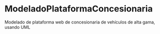 # ModeladoPlataformaConcesionaria
Modelado de plataforma web de concesionaria de vehículos de alta gama, usando UML
